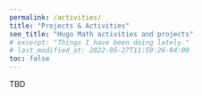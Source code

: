 ```yaml
---
permalink: /activities/
title: "Projects & Activities"
seo_title: "Hugo Math activities and projects"
# excerpt: "Things I have been doing lately."
# last_modified_at: 2022-05-27T11:59:26-04:00
toc: false
---
```


TBD






